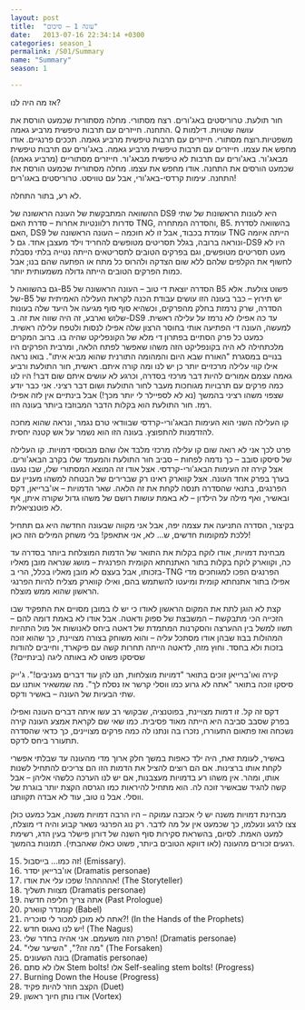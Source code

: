 ```yaml
---
layout: post
title:  "עונה 1 – סיכום"
date:   2013-07-16 22:34:14 +0300
categories: season_1
permalink: /S01/Summary
name: "Summary"
season: 1

---
```


אז מה היה לנו?

חור תולעת. טרוריסטים באג'ורים. רצח מסתורי. מחלה מסתורית שכמעט הורסת את התחנה. חייזרים עם תרבות טיפשית מרביע גאמה. Q עושה שטויות. דילמות משפטיות.רוצח מסתורי. חייזרים עם תרבות טיפשית מרביע גאמה. תככים פרנגיים. אודו מחפש את עצמו. חייזרים עם תרבות טיפשית מרביע גאמה. באג'ורים עם תרבות טיפשית מבאג'ור. באג'ורים עם תרבות לא טיפשית מבאג'ור. חייזרים מסתוריים (מרביע גאמה) שכמעט הורסים את התחנה. אודו מחפש את עצמו. מחלה מסתורית שכמעט הורסת את התחנה. עימות קרדסי-באג'ורי, אבל עם טוויסט. טרוריסטים באגו'רים!

לא רע, בתור התחלה.

ההשוואה המתבקשת של העונה הראשונה של DS9 היא לעונות הראשונות של שתי סדרות רלוונטיות אחרות – סדרת האם TNG, והסדרה המתחרה, B5. בהשוואה לסדרת האם, DS9 עומדת בכבוד, אבל זו לא חוכמה – העונה הראשונה של TNG הייתה איומה ונוראה ברובה, בגלל תסריטים מטופשים להחריד וילד מעצבן אחד. גם ל-DS9 היו לא מעט תסריטים מטופשים, וגם בפרקים הטובים לתסריטאים הייתה נטייה בלתי נסבלת לחשוף את הקלפים שלהם ללא שום הצדקה ולהרוס כל מתח או הפתעה שהם בנו; אבל כמות הפרקים הטובים הייתה גדולה משמעותית יותר.

גם בהשוואה ל-B5 הסדרה יוצאת די טוב – העונה הראשונה של B5 פשוט צולעת. אלא של-B5 יש תירוץ – כבר בעונה הזו עושים עבודת הכנה לקראת העלילה האמיתית של הסדרה, שרק נרמזת בחלק מהפרקים, וכשהיא סוף סוף מגיעה אל היעד שלה בעונות שלוש וארבע, זה היה שווה את זה. ב-DS9 עד כה אפילו לא נרמז על עלילה ראשית. למעשה, העונה די הפתיעה אותי בחוסר הרצון שלה אפילו לנסות ולטפח עלילה ראשית.
כמעט כל פרק הסתיים בפתרון די מלא של הקונפליקט שהיה בו. ברוב המקרים מלכתחילה לא היה בקונפליקט הזה משהו שאפשר לפתח הלאה, ומרבית הפרקים היו בנויים במסגרת "האורח שבא היום והמהומה התורנית שהוא מביא איתו". בואו נראה אילו קווי עלילה מרכזיים יותר כן יש לנו ומה קורה איתם.
ראשית, חור התולעת ורביע גאמה עצמם אמורים להיות דבר מרכזי בסדרה, וכרגע לא עושים איתם שום דבר! היו לנו כמה פרקים עם תרבויות מגוחכות מעבר לחור התולעת ושום דבר רציני. אני כבר יודע שצפוי משהו רציני בהמשך (נא לא לספיילר לי יותר מכך!) אבל בינתיים אין לזה אפילו רמז. חור התולעת הוא בקלות הדבר המבוזבז ביותר בעונה הזו.

קו העלילה השני הוא העימות הבאג'ורי-קרדסי שבוודאי טרם נגמר, ונראה שהוא מחכה להזדמנות להתפוצץ. בעונה הזו הוא נשמר על אש קטנה יחסית.

פרט לכך אני לא רואה שום קו עלילה מרכזי מלבד אלו שהם מבוססי דמויות. קו העלילה של סיסקו סובב – כך נדמה לפחות – סביב חור התולעת והמעמד שלו בקרב הבאג'ורים. אצל קירה זה העימות הבאג'ורי-קרדסי. אצל אודו זה המוצא המסתורי שלו, שבו נגענו בערך בפרק אחד העונה. אצל קווארק ראינו רק שברירים של הבטחה למשהו מעניין עם הפרנגים, בתנאי שהסדרה תנסה לקחת את זה הלאה. שאר הדמויות – או'ברייאן, דקס ובאשיר, ואף מילה על הילדון – לא באמת עושות רושם של משהו גדול שקורה איתן, אף לא פוטנציאלית.

בקיצור, הסדרה התניעה את עצמה יפה, אבל אני מקווה שבעונה החדשה היא גם תתחיל ללכת למקומות חדשים, ש... לא, אני אתאפק! בלי משחק המילים הזה כאן!

מבחינת דמויות, אודו לוקח בקלות את התואר של הדמות המוצלחת ביותר בסדרה עד כה, וקווארק לוקח בקלות בתור האתנחתא הקומית הפרנגית – מושג שנראה מובן מאליו בזכותו, אבל בעצם לא מובן מאליו בכלל, הרי ב-TNG הפרנגים הפכו למגוחכים מדי אפילו בתור אתנחתא קומית ומיעטו להשתמש בהם, ואילו קווארק מצליח להיות הפרנגי הראשון שהוא ממש מוצלח.

קצת לא הוגן לתת את המקום הראשון לאודו כי יש לו במובן מסויים את התפקיד שבו הזכייה הכי מתבקשת – המשבצת של ספוק ודאטה. אבל אודו לא באמת דומה להם – תשוו למשל בין ההערצה והסקרנות המתמדת של דאטה ביחס לאנושות אל מול התהיות המהולות בבוז שבהן אודו מסתכל עליה – והוא משוחק בצורה מצויינת, כך שהוא זוכה בזכות ולא בחסד. וחוץ מזה, לדאטה הייתה תחרות קשה עם פיקארד, וחייבים להודות שסיסקו פשוט לא באותה ליגה (בינתיים?)

קירה ואו'ברייאן זוכים בתואר "דמויות מוצלחות, תנו להן עוד דברים מגניבים!". ג'ייק סיסקו זוכה בתואר "אתה לא גרוע כמו ווסלי קרשר אז נסלח לך". מה שמשאיר אותנו עם שתי הבעיות של העונה – באשיר ודקס.

דקס זה קל. זו דמות מצויינת, בפוטנציה, שבקושי רב עשו איתה דברים העונה ואפילו בפרק שסבב סביבה היא הייתה מאוד פסיבית. כמו שאי שם לקראת אמצע העונה קירה נשכחה ואז פתאום התעוררו, נזכרו בה ונתנו לה כמה פרקים מצויינים, כך כדאי שהסדרה תתעורר ביחס לדקס.

באשיר, לעומת זאת, היה ילד כאפות במשך חלק ארוך מדי מהעונה עד שבלתי אפשרי לקחת אותו ברצינות. אם הם רוצים להציל את הדמות הזו הם צריכים להתחיל לשנות אותו, ומהר. אין משהו רע בדמויות מעצבנות, אם יש לנו הערכה כלשהי אליהן – אבל קשה להגיד שבאשיר זוכה לה. הוא מתחיל להיראות כמו הגרסה הקצת יותר בוגרת של ווסלי. אבל נו טוב, עוד לא אבדה תקוותנו.

מבחינת דמויות משנה יש לי אכזבה עמוקה – היו הרבה דמויות משנה, אבל כמעט כולן צצו לרגע ונעלמו, כך שכמעט אין על מה לדבר. רק נוג הפרנגי נשאר קבוע והיה די מוצלח, למעט האמת.
לסיום, בהשראת סקירות סוף השנה של דורון פישלר בעין הדג, רשימת רגעים זכורים מהעונה (לאו דווקא הטובים ביותר, פשוט כאלו שאהבתי). תמונות בהמשך.

15. זה כמו... בייסבול! (Emissary).
14. או'ברייאן יסדר (Dramatis personae)
13. אההההה! שפכו עלי את אודו! (The Storyteller)
12. מצוות תשליך (Dramatis personae)
11. אתה צריך חליפה חדשה (Past Prologue)
10. קומנדר קווארק (Babel)
9. אתה לא מוכן למכור לי סוכריה?! (In the Hands of the Prophets)
8. יש לנו נאגוס חדש! (The Nagus)
7. הפרק הזה משעמם. אני אהיה בחדר שלי! (Dramatis personae)
6. "מה זה?", "השיער שלי" (The Forsaken)
5. בונה השעונים (Dramatis personae)
4. אלו לא סתם Stem bolts! אלו Self-sealing stem bolts! (Progress)
3. Burning Down the House (Progress)
2. הקצב חוזר להיות פקיד (Duet)
1. אודו נותן חיוך ראשון (Vortex)